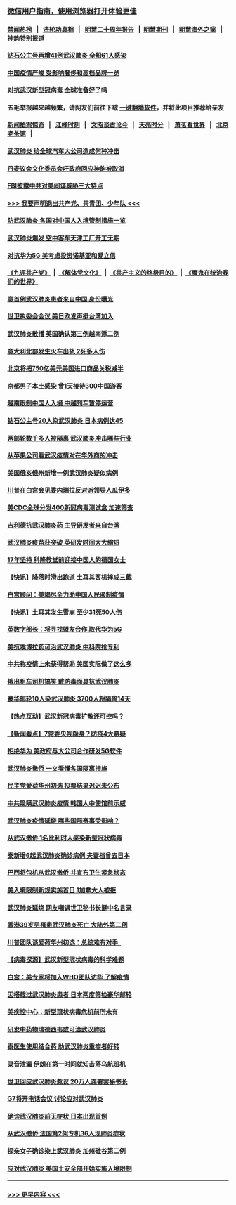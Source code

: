 ### [微信用户指南，使用浏览器打开体验更佳](https://github.com/gfw-breaker/banned-news1/blob/master/indexes/wechat-guide.md?t=0)
#### [禁闻热榜](热点新闻.md?t=0)  &nbsp;&nbsp;|&nbsp;&nbsp; [法轮功真相](https://github.com/gfw-breaker/truth/blob/master/README.md?t=0) &nbsp;&nbsp;|&nbsp;&nbsp; [明慧二十周年报告](https://github.com/gfw-breaker/mh-reports/blob/master/README.md?t=0) &nbsp;&nbsp;|&nbsp;&nbsp;[明慧期刊](https://github.com/gfw-breaker/mh-qikan) &nbsp;&nbsp;|&nbsp;&nbsp; [明慧海外之窗](https://github.com/gfw-breaker/mh-news/blob/master/README.md?t=0) &nbsp;&nbsp;|&nbsp;&nbsp; [神韵特别报道](https://github.com/gfw-breaker/mh-news/blob/master/shenyun.md?t=0)
#### [钻石公主号再增41例武汉肺炎 全船61人感染](../pages/nsc418/n11850401.md?t=02071222) 
#### [中国疫情严峻 受影响奢侈和高档品牌一览](../pages/nsc418/n11850319.md?t=02071222) 
#### [对抗武汉新型冠病毒 全球准备好了吗](../pages/nsc418/n11850142.md?t=02071222) 
#### 五毛举报越来越频繁，请网友们前往下载 [一键翻墙软件](https://github.com/gfw-breaker/ssr-accounts)，并将此项目推荐给亲友
#### [新闻拍案惊奇](https://github.com/gfw-breaker/banned-news1/blob/master/pages/link4.md) &nbsp;&nbsp;|&nbsp;&nbsp; [江峰时刻](https://github.com/gfw-breaker/banned-news1/blob/master/pages/link4.md) &nbsp;&nbsp;|&nbsp;&nbsp; [文昭谈古论今](https://github.com/gfw-breaker/banned-news1/blob/master/pages/link4.md) &nbsp;&nbsp;|&nbsp;&nbsp; [天亮时分](https://github.com/gfw-breaker/banned-news1/blob/master/pages/link4.md) &nbsp;&nbsp;|&nbsp;&nbsp; [萧茗看世界](https://github.com/gfw-breaker/banned-news1/blob/master/pages/link4.md) &nbsp;&nbsp;|&nbsp;&nbsp; [北京老茶馆](https://github.com/gfw-breaker/banned-news1/blob/master/pages/link4.md) &nbsp;&nbsp;|&nbsp;&nbsp; 
#### [武汉肺炎 给全球汽车大公司造成何种冲击](../pages/nsc418/n11850056.md?t=02071222) 
#### [丹麦议会文化委员会吁政府回应神韵被取消](../pages/nsc418/n11849312.md?t=02071222) 
#### [FBI披露中共对美间谍威胁三大特点](../pages/nsc418/n11849700.md?t=02071222) 
#### [>>> 我要声明退出共产党、共青团、少年队 <<<](https://github.com/begood0513/goodnews/blob/master/quit/letter.md) 
#### [防武汉肺炎 各国对中国人入境管制措施一览](../pages/nsc418/n11838726.md?t=02071222) 
#### [武汉肺炎爆发 空中客车天津工厂开工无期](../pages/nsc418/n11849634.md?t=02071222) 
#### [对抗华为5G 美考虑投资诺基亚和爱立信](../pages/nsc418/n11849510.md?t=02071222) 
#### [《九评共产党》](https://github.com/begood0513/9ping.md/blob/master/README.md) &nbsp;|&nbsp; [《解体党文化》](../../../../jtdwh.md/blob/master/README.md)  &nbsp;|&nbsp; [《共产主义的终极目的》](../../../../gczydzjmd.md/blob/master/README.md) &nbsp;|&nbsp; [《魔鬼在统治我们的世界》](../../../../mgztzwmdsj.md/blob/master/README.md) 
#### [意首例武汉肺炎患者来自中国 身份曝光](../pages/nsc418/n11849454.md?t=02071222) 
#### [世卫执委会会议 美日欧发声挺台湾加入](../pages/nsc418/n11849433.md?t=02071222) 
#### [武汉肺炎散播 英国确认第三例越南添二例](../pages/nsc418/n11849439.md?t=02071222) 
#### [意大利北部发生火车出轨 2死多人伤](../pages/nsc418/n11848999.md?t=02071222) 
#### [北京将把750亿美元美国进口商品关税减半](../pages/nsc418/n11848896.md?t=02071222) 
#### [京都男子本土感染 曾1天接待300中国游客](../pages/nsc418/n11848641.md?t=02071222) 
#### [越南限制中国人入境 中越列车暂停运营](../pages/nsc418/n11847844.md?t=02071222) 
#### [钻石公主号20人染武汉肺炎 日本病例达45](../pages/nsc418/n11847823.md?t=02071222) 
#### [两邮轮数千多人被隔离 武汉肺炎冲击哪些行业](../pages/nsc418/n11847456.md?t=02071222) 
#### [从苹果公司看武汉疫情对在华外商的冲击](../pages/nsc418/n11847586.md?t=02071222) 
#### [美国俄亥俄州新增一例武汉肺炎疑似病例](../pages/nsc418/n11847714.md?t=02071222) 
#### [川普在白宫会见委内瑞拉反对派领导人瓜伊多](../pages/nsc418/n11847391.md?t=02071222) 
#### [美CDC全球分发400新冠病毒测试盒 加速筛查](../pages/nsc418/n11847260.md?t=02071222) 
#### [吉利德抗武汉肺炎药 主导研发者来自台湾](../pages/nsc418/n11847064.md?t=02071222) 
#### [武汉肺炎疫苗获突破 英研发时间大大缩短](../pages/nsc418/n11846915.md?t=02071222) 
#### [17年坚持 科隆教堂前迎接中国人的德国女士](../pages/nsc418/n11846781.md?t=02071222) 
#### [【快讯】降落时滑出跑道 土耳其客机摔成三截](../pages/nsc418/n11847021.md?t=02071222) 
#### [白宫顾问：美竭尽全力助中国人民遏制疫情](../pages/nsc418/n11846756.md?t=02071222) 
#### [【快讯】土耳其发生雪崩 至少31死50人伤](../pages/nsc418/n11846680.md?t=02071222) 
#### [英数字部长：将寻找盟友合作 取代华为5G](../pages/nsc418/n11846485.md?t=02071222) 
#### [美抗埃博拉药可治武汉肺炎 中科院抢专利](../pages/nsc418/n11846409.md?t=02071222) 
#### [中共称疫情上未获得帮助 美国实际做了这么多](../pages/nsc418/n11846008.md?t=02071222) 
#### [俄出租车司机搞笑 戴防毒面具抗武汉肺炎](../pages/nsc418/n11845703.md?t=02071222) 
#### [豪华邮轮10人染武汉肺炎 3700人将隔离14天](../pages/nsc418/n11845543.md?t=02071222) 
#### [【热点互动】武汉新冠病毒扩散还可控吗？](../pages/nsc418/n11844750.md?t=02071222) 
#### [【新闻看点】7常委央视隐身？防疫4大悬疑](../pages/nsc418/n11844611.md?t=02071222) 
#### [拒绝华为 美政府与大公司合作研发5G软件](../pages/nsc418/n11844625.md?t=02071222) 
#### [武汉肺炎撤侨 一文看懂各国隔离措施](../pages/nsc418/n11844216.md?t=02071222) 
#### [民主党爱荷华州初选 投票结果迟迟未公布](../pages/nsc418/n11844207.md?t=02071222) 
#### [中共隐瞒武汉肺炎疫情 韩国人中使馆前示威](../pages/nsc418/n11844084.md?t=02071222) 
#### [武汉肺炎疫情延烧 哪些国际赛事受影响？](../pages/nsc418/n11843958.md?t=02071222) 
#### [从武汉撤侨 1名比利时人感染新型冠状病毒](../pages/nsc418/n11843977.md?t=02071222) 
#### [泰新增6起武汉肺炎确诊病例 夫妻档曾去日本](../pages/nsc418/n11843900.md?t=02071222) 
#### [巴西将包机从武汉撤侨 并宣布卫生紧急状态](../pages/nsc418/n11843418.md?t=02071222) 
#### [美入境限制新规实施首日 1加拿大人被拒](../pages/nsc418/n11843058.md?t=02071222) 
#### [武汉肺炎延烧 网友嘲讽世卫秘书长挺中名言录](../pages/nsc418/n11843056.md?t=02071222) 
#### [香港39岁男罹患武汉肺炎死亡 大陆外第二例](../pages/nsc418/n11843026.md?t=02071222) 
#### [川普团队谈爱荷华州初选：总统难有对手  ](../pages/nsc418/n11842867.md?t=02071222) 
#### [【病毒探源】武汉新型冠状病毒的科学难题](../pages/nsc418/n11842176.md?t=02071222) 
#### [白宫：美专家将加入WHO团队访华 了解疫情](../pages/nsc418/n11842198.md?t=02071222) 
#### [因搭载过武汉肺炎患者 日本两度筛检豪华邮轮](../pages/nsc418/n11842447.md?t=02071222) 
#### [美疾控中心：新型冠状病毒危机前所未有](../pages/nsc418/n11842406.md?t=02071222) 
#### [研发中药物瑞德西韦或可治武汉肺炎](../pages/nsc418/n11842100.md?t=02071222) 
#### [泰医生使用结合药 助武汉肺炎重症者好转](../pages/nsc418/n11842096.md?t=02071222) 
#### [录音泄漏 伊朗在第一时间就知击落乌航班机](../pages/nsc418/n11842002.md?t=02071222) 
#### [世卫回应武汉肺炎惹议 20万人连署罢秘书长](../pages/nsc418/n11841664.md?t=02071222) 
#### [G7将开电话会议 讨论应对武汉肺炎](../pages/nsc418/n11841658.md?t=02071222) 
#### [确诊武汉肺炎前无症状 日本出现首例](../pages/nsc418/n11841567.md?t=02071222) 
#### [从武汉撤侨 法国第2架专机36人现肺炎症状](../pages/nsc418/n11841382.md?t=02071222) 
#### [探亲女子确诊染上武汉肺炎 加州硅谷第二例](../pages/nsc418/n11839784.md?t=02071222) 
#### [应对武汉肺炎 美国土安全部开始实施入境限制](../pages/nsc418/n11839729.md?t=02071222) 

----
#### [ >>> 更早内容 <<< ](../indexes/nsc418-earlier.md)
